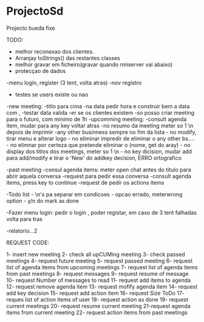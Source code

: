 ProjectoSd
==========

Projecto bueda fixe


TODO:

- melhor reconexao dos clientes.
- Arranjay toStrings() das restantes classes
- melhor gravar em ficheiro(gravar quando rmiserver vai abaixo)
- protecçao de dados

-menu login, register (3 tent, volta atras)
-nov registro
- testes se users existe ou nao

-new meeting:       -titlo para cima
                    -na data pedir hora e construir bem a data com ,
                    -testar data valida
                    -er se os clientes existem
                    -so posso criar meeting para o futuro, com minimo de 1h
-upcomming meeting: -consult agenda item, mudar para any key voltar atras
                    -no resumo da meeting meter so 1 \n depois de imprimir
                    -any other businness sempre no fim da lista
                    - no modify, tirar menu e alterar logo
                    - no eliminar impredir de eliminar o any other bs....
                    - no elimnar por certeza que pretende eliminar o (nome, get do aray)
                    - no display dos titlos dos meetings, meter so 1 \n
                    - no key dicision, mudar add para add/modify e tirar o 'New' do addkey decision, ERRO ortografico

-past meeting       -consul agenda items: meter open chat antes do titulo para abrir aquela conversa
                    -request para pedir essa conversa
                    -consult agenda items, press key to continue
                    -request de pedir os actions items

-Todo list          - \n's pa separar em condicoes
                    - opcao errado, meterwrong option
                    - y/n do mark as done

-Fazer menu login: pedir o login , poder registar, em  caso de 3 tent falhadas volta para tras

-relatorio...2





REQUEST CODE:


1- insert new meeting
2- check all upCUMing meeting
3- check passed meetings
4- request future meeting
5- request passed meeting
6- request list of agenda items from upcoming meetings
7- request list of agenda items from past meetings
8- request messages
9- request resume of message
10- request Number of messages to read
11- request add items to agenda
12- request remove agenda item
13- request mofify agenda item
14- request add key decision
15- request add action item
16- request Size ToDo
17- reques list of action items of user
18- request action as done
19- request current meetings
20- request resume current meeting
21-request agenda items from current meeting
22- request action items from past meetings

